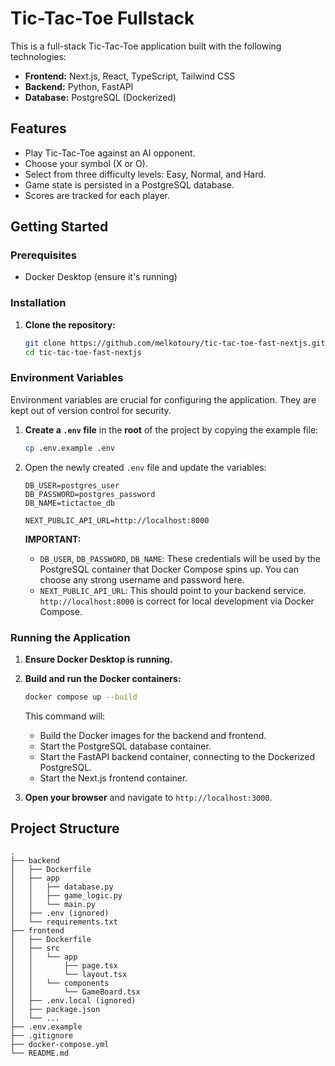 # Tic-Tac-Toe Fullstack

This is a full-stack Tic-Tac-Toe application built with the following technologies:

- **Frontend:** Next.js, React, TypeScript, Tailwind CSS
- **Backend:** Python, FastAPI
- **Database:** PostgreSQL (Dockerized)

## Features

- Play Tic-Tac-Toe against an AI opponent.
- Choose your symbol (X or O).
- Select from three difficulty levels: Easy, Normal, and Hard.
- Game state is persisted in a PostgreSQL database.
- Scores are tracked for each player.

## Getting Started

### Prerequisites

- Docker Desktop (ensure it's running)

### Installation

1. **Clone the repository:**

   ```bash
   git clone https://github.com/melkotoury/tic-tac-toe-fast-nextjs.git
   cd tic-tac-toe-fast-nextjs
   ```

### Environment Variables

Environment variables are crucial for configuring the application. They are kept out of version control for security.

1.  **Create a `.env` file** in the **root** of the project by copying the example file:

    ```bash
    cp .env.example .env
    ```

2.  Open the newly created `.env` file and update the variables:

    ```
    DB_USER=postgres_user
    DB_PASSWORD=postgres_password
    DB_NAME=tictactoe_db

    NEXT_PUBLIC_API_URL=http://localhost:8000
    ```

    **IMPORTANT:**
    *   `DB_USER`, `DB_PASSWORD`, `DB_NAME`: These credentials will be used by the PostgreSQL container that Docker Compose spins up. You can choose any strong username and password here.
    *   `NEXT_PUBLIC_API_URL`: This should point to your backend service. `http://localhost:8000` is correct for local development via Docker Compose.

### Running the Application

1.  **Ensure Docker Desktop is running.**

2.  **Build and run the Docker containers:**

    ```bash
    docker compose up --build
    ```

    This command will:
    - Build the Docker images for the backend and frontend.
    - Start the PostgreSQL database container.
    - Start the FastAPI backend container, connecting to the Dockerized PostgreSQL.
    - Start the Next.js frontend container.

3.  **Open your browser** and navigate to `http://localhost:3000`.

## Project Structure

```
.
├── backend
│   ├── Dockerfile
│   ├── app
│   │   ├── database.py
│   │   ├── game_logic.py
│   │   └── main.py
│   ├── .env (ignored)
│   └── requirements.txt
├── frontend
│   ├── Dockerfile
│   ├── src
│   │   └── app
│   │       ├── page.tsx
│   │       └── layout.tsx
│   │   └── components
│   │       └── GameBoard.tsx
│   ├── .env.local (ignored)
│   ├── package.json
│   └── ...
├── .env.example
├── .gitignore
├── docker-compose.yml
└── README.md
```
